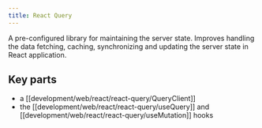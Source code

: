 ```yaml
---
title: React Query
---
```


A pre-configured library for maintaining the server state. Improves handling the data fetching, caching, synchronizing and updating the server state in React application.

## Key parts

- a [[development/web/react/react-query/QueryClient]]
- the [[development/web/react/react-query/useQuery]] and [[development/web/react/react-query/useMutation]] hooks
